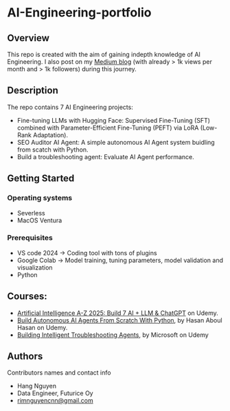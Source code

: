 # AI-Engineering-portfolio

## Overview

This repo is created with the aim of gaining indepth knowledge of AI Engineering.
I also post on my [Medium blog](https://hangmortimer.medium.com/) (with already > 1k views per month and > 1k followers) during this journey. 


## Description

The repo contains 7 AI Engineering projects:
- Fine-tuning LLMs with Hugging Face: Supervised Fine-Tuning (SFT) combined with Parameter-Efficient Fine-Tuning (PEFT) via LoRA (Low-Rank Adaptation).
- SEO Auditor AI Agent: A simple autonomous AI Agent system buidling from scatch with Python.
- Build a troubleshooting agent: Evaluate AI Agent performance.

## Getting Started

### Operating systems

* Severless
* MacOS Ventura

### Prerequisites

* VS code 2024 -> Coding tool with tons of plugins
* Google Colab -> Model training, tuning parameters, model validation and visualization
* Python

## Courses:
- [Artificial Intelligence A-Z 2025: Build 7 AI + LLM & ChatGPT](https://www.udemy.com/course/machinelearning/?couponCode=KEEPLEARNING) on Udemy.
- [Build Autonomous AI Agents From Scratch With Python](https://www.udemy.com/course/build-autonomous-ai-agents-from-scratch-with-python/?couponCode=25BBPMXINACTIVE), by Hasan Aboul Hasan on Udemy.
- [Building Intelligent Troubleshooting Agents](https://www.coursera.org/learn/building-intelligent-troubleshooting-agents/home/module/1), by Microsoft on Udemy

## Authors

Contributors names and contact info

* Hang Nguyen 
* Data Engineer, Futurice Oy
* rimnguyencnn@gmail.com


